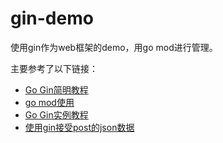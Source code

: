 # gin-demo
使用gin作为web框架的demo，用go mod进行管理。

主要参考了以下链接：
* [Go Gin简明教程](https://geektutu.com/post/quick-go-gin.html)
* [go mod使用](https://www.jianshu.com/p/760c97ff644c)
* [Go Gin实例教程](https://youngxhui.top/categories/gin/)
* [使用gin接受post的json数据](https://blog.csdn.net/liukai6/article/details/109404977)
